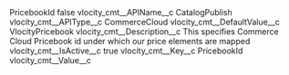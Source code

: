 <?xml version="1.0" encoding="UTF-8"?>
<CustomMetadata xmlns="http://soap.sforce.com/2006/04/metadata" xmlns:xsi="http://www.w3.org/2001/XMLSchema-instance" xmlns:xsd="http://www.w3.org/2001/XMLSchema">
    <label>PricebookId</label>
    <protected>false</protected>
    <values>
        <field>vlocity_cmt__APIName__c</field>
        <value xsi:type="xsd:string">CatalogPublish</value>
    </values>
    <values>
        <field>vlocity_cmt__APIType__c</field>
        <value xsi:type="xsd:string">CommerceCloud</value>
    </values>
    <values>
        <field>vlocity_cmt__DefaultValue__c</field>
        <value xsi:type="xsd:string">VlocityPricebook</value>
    </values>
    <values>
        <field>vlocity_cmt__Description__c</field>
        <value xsi:type="xsd:string">This specifies Commerce Cloud Pricebook id under which our price elements are mapped</value>
    </values>
    <values>
        <field>vlocity_cmt__IsActive__c</field>
        <value xsi:type="xsd:boolean">true</value>
    </values>
    <values>
        <field>vlocity_cmt__Key__c</field>
        <value xsi:type="xsd:string">PricebookId</value>
    </values>
    <values>
        <field>vlocity_cmt__Value__c</field>
        <value xsi:nil="true"/>
    </values>
</CustomMetadata>
